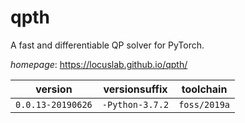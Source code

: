 # qpth

A fast and differentiable QP solver for PyTorch.

*homepage*: <https://locuslab.github.io/qpth/>

version | versionsuffix | toolchain
--------|---------------|----------
``0.0.13-20190626`` | ``-Python-3.7.2`` | ``foss/2019a``
